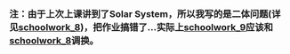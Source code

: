 ### 注：由于上次上课讲到了Solar System，所以我写的是二体问题(详见[schoolwork_8](https://github.com/pycll/computationalphysics_N2015301020174/blob/master/schoolwork_8/README.md))，把作业搞错了...实际上[schoolwork_9](https://github.com/pycll/computationalphysics_N2015301020174/blob/master/schoolwork_9/README.md)应该和[schoolwork_8](https://github.com/pycll/computationalphysics_N2015301020174/blob/master/schoolwork_8/README.md)调换。
